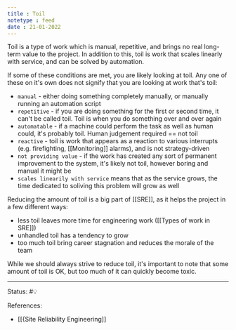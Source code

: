 ```yaml
---
title : Toil
notetype : feed
date : 21-01-2022
---
```


Toil is a type of work which is manual, repetitive, and brings no real long-term value to the project. In addition to this, toil is work that scales linearly with service, and can be solved by automation.

If some of these conditions are met, you are likely looking at toil. Any one of these on it's own does not signify that you are looking at work that's toil:
- `manual`  - either doing something completely manually, or manually running an automation script
- `repetitive` - if you are doing something for the first or second time, it can't be called toil. Toil is when you do something over and over again
- `automatable` - if a machine could perform the task as well as human could, it's probably toil. Human judgement required == not toil
- `reactive` - toil is work that appears as a reaction to various interrupts (e.g. firefighting, [[Monitoring]] alarms), and is not strategy-driven
- `not providing value` - if the work has created any sort of permanent improvement to the system, it's likely not toil, however boring and manual it might be
- `scales linearily with service` means that as the service grows, the time dedicated to soliving this problem will grow as well

Reducing the amount of toil is a big part of [[SRE]], as it helps the project in a few different ways:
- less toil leaves more time for engineering work ([[Types of work in SRE]])
- unhandled toil has a tendency to grow
- too much toil bring career stagnation and reduces the morale of the team


While we should always strive to reduce toil, it's important to note that some amount of toil is OK, but too much of it can quickly become toxic.


-----

Status: #💡 

References:
- [[{Site Reliability Engineering]]
